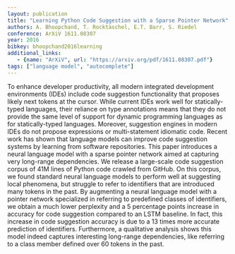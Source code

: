 ```yaml
---
layout: publication
title: "Learning Python Code Suggestion with a Sparse Pointer Network"
authors: A. Bhoopchand, T. Rocktäschel, E.T. Barr, S. Riedel
conference: ArXiV 1611.08307
year: 2016
bibkey: bhoopchand2016learning
additional_links:
   - {name: "ArXiV", url: "https://arxiv.org/pdf/1611.08307.pdf"}
tags: ["language model", "autocomplete"]
---
```

To enhance developer productivity, all modern integrated development environments (IDEs) include code suggestion functionality that proposes likely next tokens at the cursor. While current IDEs work well for statically-typed languages, their reliance on type annotations means that they do not provide the same level of support for dynamic programming languages as for statically-typed languages. Moreover, suggestion engines in modern IDEs do not propose expressions or multi-statement idiomatic code. Recent work has shown that language models can improve code suggestion systems by learning from software repositories. This paper introduces a neural language model with a sparse pointer network aimed at capturing very long-range dependencies. We release a large-scale code suggestion corpus of 41M lines of Python code crawled from GitHub. On this corpus, we found standard neural language models to perform well at suggesting local phenomena, but struggle to refer to identifiers that are introduced many tokens in the past. By augmenting a neural language model with a pointer network specialized in referring to predefined classes of identifiers, we obtain a much lower perplexity and a 5 percentage points increase in accuracy for code suggestion compared to an LSTM baseline. In fact, this increase in code suggestion accuracy is due to a 13 times more accurate prediction of identifiers. Furthermore, a qualitative analysis shows this model indeed captures interesting long-range dependencies, like referring to a class member defined over 60 tokens in the past. 
